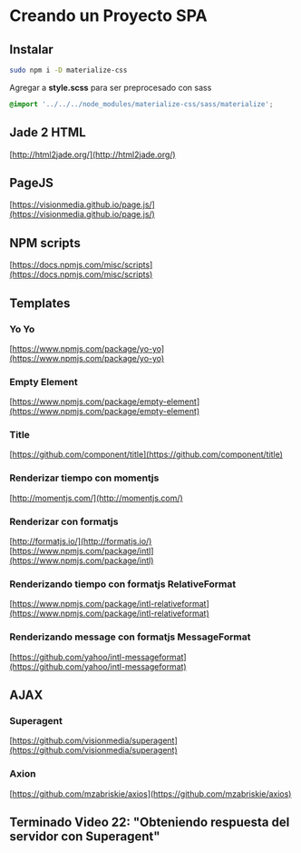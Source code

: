 # Creando un Proyecto SPA

## Instalar  
```bash
sudo npm i -D materialize-css
```

Agregar a **style.scss** para ser preprocesado con sass  
```css
@import '../../../node_modules/materialize-css/sass/materialize';
```  

## Jade 2 HTML
[http://html2jade.org/](http://html2jade.org/)

## PageJS
[https://visionmedia.github.io/page.js/](https://visionmedia.github.io/page.js/)

## NPM scripts
[https://docs.npmjs.com/misc/scripts](https://docs.npmjs.com/misc/scripts)

## Templates

### Yo Yo
[https://www.npmjs.com/package/yo-yo](https://www.npmjs.com/package/yo-yo)

### Empty Element
[https://www.npmjs.com/package/empty-element](https://www.npmjs.com/package/empty-element)

### Title
[https://github.com/component/title](https://github.com/component/title)

### Renderizar tiempo con momentjs
[http://momentjs.com/](http://momentjs.com/)

### Renderizar con formatjs
[http://formatjs.io/](http://formatjs.io/)
[https://www.npmjs.com/package/intl](https://www.npmjs.com/package/intl)

### Renderizando tiempo con formatjs RelativeFormat
[https://www.npmjs.com/package/intl-relativeformat](https://www.npmjs.com/package/intl-relativeformat)

### Renderizando message con formatjs MessageFormat
[https://github.com/yahoo/intl-messageformat](https://github.com/yahoo/intl-messageformat)

## AJAX
### Superagent
[https://github.com/visionmedia/superagent](https://github.com/visionmedia/superagent)

### Axion
[https://github.com/mzabriskie/axios](https://github.com/mzabriskie/axios)

## Terminado Video 22: "Obteniendo respuesta del servidor con Superagent"
